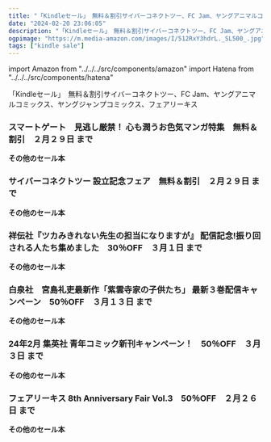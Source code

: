 ```yaml
---
title: "「Kindleセール」　無料＆割引サイバーコネクトツー、FC Jam、ヤングアニマルコミックス、ヤングジャンプコミックス、フェアリーキス"
date: "2024-02-20 23:06:05"
description: "「Kindleセール」　無料＆割引サイバーコネクトツー、FC Jam、ヤングアニマルコミックス、ヤングジャンプコミックス、フェアリーキス"
ogpimage: "https://m.media-amazon.com/images/I/512RxY3hdrL._SL500_.jpg"
tags: ["kindle sale"]
---
```

import Amazon from "../../../src/components/amazon"
import Hatena from "../../../src/components/hatena"

「Kindleセール」　無料＆割引サイバーコネクトツー、FC Jam、ヤングアニマルコミックス、ヤングジャンプコミックス、フェアリーキス



### スマートゲート　見逃し厳禁！ 心も潤うお色気マンガ特集　無料＆割引　２月２９日 まで


<Amazon asin="B0BB2GZVB1" />



<Amazon asin="B0BSL3K36P" />



<Amazon asin="B0BB2HGGHW" />


**その他のセール本**

<Hatena src="https://kyukyunyorituryo.github.io/kindle_sale/20240229s38872/" title=""/>

### サイバーコネクトツー 設立記念フェア　無料＆割引　２月２９日 まで


<Amazon asin="B0CNPCR2PT" />



<Amazon asin="B0BZW6MYZK" />



<Amazon asin="B0BXDRXJ52" />


**その他のセール本**

<Hatena src="https://kyukyunyorituryo.github.io/kindle_sale/20240229s38860/" title=""/>

### 祥伝社『ツカみきれない先生の担当になりますが』 配信記念!振り回される人たち集めました　30％OFF　３月１日 まで


<Amazon asin="B0BSFCKPTS" />



<Amazon asin="B08XW1QDV8" />



<Amazon asin="B07JM8S1NS" />


**その他のセール本**

<Hatena src="https://kyukyunyorituryo.github.io/kindle_sale/20240301s38961/" title=""/>

### 白泉社　宮島礼吏最新作「紫雲寺家の子供たち」 最新３巻配信キャンペーン　50％OFF　３月１３日 まで


<Amazon asin="B0B4RJFQHQ" />



<Amazon asin="B0BSVX5T9N" />



<Amazon asin="B0CJFY6L3F" />


**その他のセール本**

<Hatena src="https://kyukyunyorituryo.github.io/kindle_sale/20240313s38799/" title=""/>

### 24年2月 集英社 青年コミック新刊キャンペーン！　50％OFF　３月３日 まで


<Amazon asin="B0B55WX3L9" />



<Amazon asin="B0BBTRZT5S" />



<Amazon asin="B0BBTQ1FC6" />


**その他のセール本**

<Hatena src="https://kyukyunyorituryo.github.io/kindle_sale/20240303s38949/" title=""/>

### フェアリーキス 8th Anniversary Fair Vol.3　50％OFF　２月２６日 まで


<Amazon asin="B0CCS32X53" />



<Amazon asin="B0BT1SBSQH" />



<Amazon asin="B0BNBZG2QT" />


**その他のセール本**

<Hatena src="https://kyukyunyorituryo.github.io/kindle_sale/20240226s38969/" title=""/>